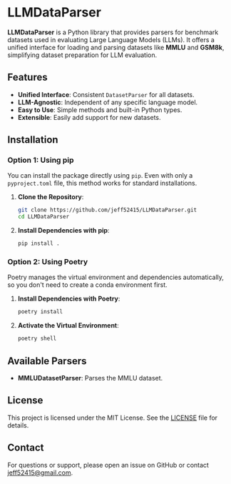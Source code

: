 # LLMDataParser

**LLMDataParser** is a Python library that provides parsers for benchmark datasets used in evaluating Large Language Models (LLMs). It offers a unified interface for loading and parsing datasets like **MMLU** and **GSM8k**, simplifying dataset preparation for LLM evaluation.

## Features

- **Unified Interface**: Consistent `DatasetParser` for all datasets.
- **LLM-Agnostic**: Independent of any specific language model.
- **Easy to Use**: Simple methods and built-in Python types.
- **Extensible**: Easily add support for new datasets.

## Installation

### Option 1: Using pip

You can install the package directly using `pip`. Even with only a `pyproject.toml` file, this method works for standard installations.

1. **Clone the Repository**:

   ```bash
   git clone https://github.com/jeff52415/LLMDataParser.git
   cd LLMDataParser
   ```

2. **Install Dependencies with pip**:

   ```bash
   pip install .
   ```

### Option 2: Using Poetry

Poetry manages the virtual environment and dependencies automatically, so you don't need to create a conda environment first.

1. **Install Dependencies with Poetry**:

   ```bash
   poetry install
   ```

2. **Activate the Virtual Environment**:

   ```bash
   poetry shell
   ```

## Available Parsers

- **MMLUDatasetParser**: Parses the MMLU dataset.

## License

This project is licensed under the MIT License. See the [LICENSE](LICENSE) file for details.

## Contact

For questions or support, please open an issue on GitHub or contact [jeff52415@gmail.com](mailto:jeff52415@gmail.com).
